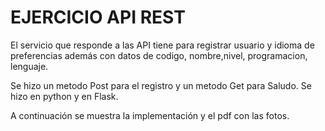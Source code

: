 # EJERCICIO API REST

El servicio que responde a las API tiene para registrar usuario y idioma de preferencias además con datos de codigo, nombre,nivel, programacion, lenguaje. 

Se hizo un metodo Post para el registro y un metodo Get para Saludo.
Se hizo en python y en Flask.

A continuación se muestra la implementación y el pdf con las fotos.
